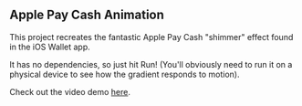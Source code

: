 ## Apple Pay Cash Animation

This project recreates the fantastic Apple Pay Cash "shimmer" effect found in the iOS Wallet app.

It has no dependencies, so just hit Run! (You'll obviously need to run it on a physical device to see how the gradient responds to motion).

Check out the video demo [here](https://twitter.com/jmtrivedi/status/1513555700495966208).

